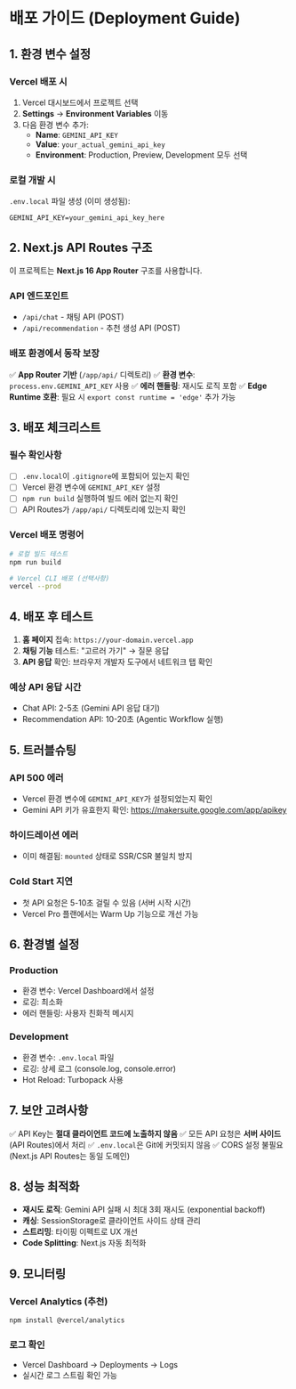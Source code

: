 # 배포 가이드 (Deployment Guide)

## 1. 환경 변수 설정

### Vercel 배포 시

1. Vercel 대시보드에서 프로젝트 선택
2. **Settings** → **Environment Variables** 이동
3. 다음 환경 변수 추가:
   - **Name**: `GEMINI_API_KEY`
   - **Value**: `your_actual_gemini_api_key`
   - **Environment**: Production, Preview, Development 모두 선택

### 로컬 개발 시

`.env.local` 파일 생성 (이미 생성됨):
```env
GEMINI_API_KEY=your_gemini_api_key_here
```

## 2. Next.js API Routes 구조

이 프로젝트는 **Next.js 16 App Router** 구조를 사용합니다.

### API 엔드포인트
- `/api/chat` - 채팅 API (POST)
- `/api/recommendation` - 추천 생성 API (POST)

### 배포 환경에서 동작 보장
✅ **App Router 기반** (`/app/api/` 디렉토리)
✅ **환경 변수**: `process.env.GEMINI_API_KEY` 사용
✅ **에러 핸들링**: 재시도 로직 포함
✅ **Edge Runtime 호환**: 필요 시 `export const runtime = 'edge'` 추가 가능

## 3. 배포 체크리스트

### 필수 확인사항
- [ ] `.env.local`이 `.gitignore`에 포함되어 있는지 확인
- [ ] Vercel 환경 변수에 `GEMINI_API_KEY` 설정
- [ ] `npm run build` 실행하여 빌드 에러 없는지 확인
- [ ] API Routes가 `/app/api/` 디렉토리에 있는지 확인

### Vercel 배포 명령어
```bash
# 로컬 빌드 테스트
npm run build

# Vercel CLI 배포 (선택사항)
vercel --prod
```

## 4. 배포 후 테스트

1. **홈 페이지** 접속: `https://your-domain.vercel.app`
2. **채팅 기능** 테스트: "고르러 가기" → 질문 응답
3. **API 응답** 확인: 브라우저 개발자 도구에서 네트워크 탭 확인

### 예상 API 응답 시간
- Chat API: 2-5초 (Gemini API 응답 대기)
- Recommendation API: 10-20초 (Agentic Workflow 실행)

## 5. 트러블슈팅

### API 500 에러
- Vercel 환경 변수에 `GEMINI_API_KEY`가 설정되었는지 확인
- Gemini API 키가 유효한지 확인: https://makersuite.google.com/app/apikey

### 하이드레이션 에러
- 이미 해결됨: `mounted` 상태로 SSR/CSR 불일치 방지

### Cold Start 지연
- 첫 API 요청은 5-10초 걸릴 수 있음 (서버 시작 시간)
- Vercel Pro 플랜에서는 Warm Up 기능으로 개선 가능

## 6. 환경별 설정

### Production
- 환경 변수: Vercel Dashboard에서 설정
- 로깅: 최소화
- 에러 핸들링: 사용자 친화적 메시지

### Development
- 환경 변수: `.env.local` 파일
- 로깅: 상세 로그 (console.log, console.error)
- Hot Reload: Turbopack 사용

## 7. 보안 고려사항

✅ API Key는 **절대 클라이언트 코드에 노출하지 않음**
✅ 모든 API 요청은 **서버 사이드**(API Routes)에서 처리
✅ `.env.local`은 Git에 커밋되지 않음
✅ CORS 설정 불필요 (Next.js API Routes는 동일 도메인)

## 8. 성능 최적화

- **재시도 로직**: Gemini API 실패 시 최대 3회 재시도 (exponential backoff)
- **캐싱**: SessionStorage로 클라이언트 사이드 상태 관리
- **스트리밍**: 타이핑 이펙트로 UX 개선
- **Code Splitting**: Next.js 자동 최적화

## 9. 모니터링

### Vercel Analytics (추천)
```bash
npm install @vercel/analytics
```

### 로그 확인
- Vercel Dashboard → Deployments → Logs
- 실시간 로그 스트림 확인 가능

